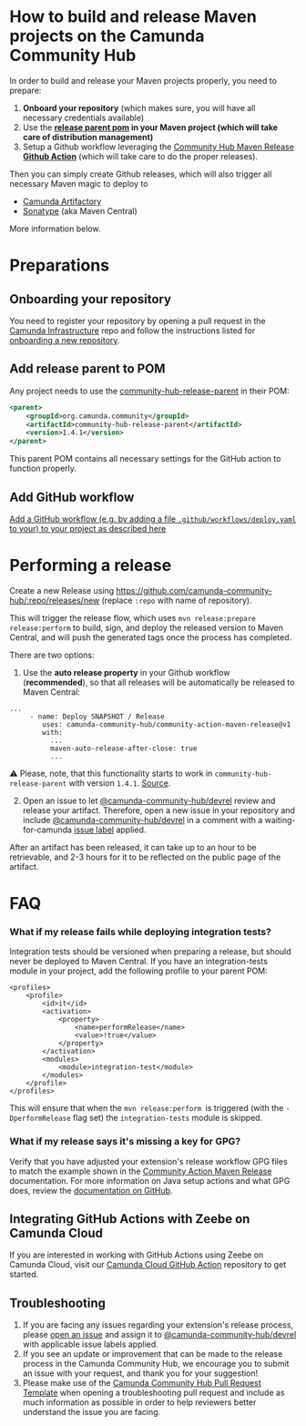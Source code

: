 # How to build and release Maven projects on the Camunda Community Hub

In order to build and release your Maven projects properly, you need to prepare:

1. **Onboard your repository** (which makes sure, you will have all necessary credentials available)
2. Use the **[release parent pom](https://github.com/camunda-community-hub/community-hub-release-parent) in your Maven project (which will take care of distribution management)**
3. Setup a Github workflow leveraging the [Community Hub Maven Release **Github Action**](https://github.com/camunda-community-hub/community-action-maven-release) (which will take care to do the proper releases).

Then you can simply create Github releases, which will also trigger all necessary Maven magic to deploy to 

- [Camunda Artifactory](https://artifacts.camunda.com/)
- [Sonatype](https://oss.sonatype.org/#stagingRepositories) (aka Maven Central)

More information below.

# Preparations

## Onboarding your repository

You need to register your repository by opening a pull request in the [Camunda Infrastructure](https://github.com/camunda-community-hub/infrastructure) repo and follow the instructions listed for [onboarding a new repository](https://github.com/camunda-community-hub/infrastructure#use-case-onboarding-a-new-community-hub-repository).


## Add release parent to POM

Any project needs to use the [community-hub-release-parent](https://github.com/camunda-community-hub/community-hub-release-parent) in their POM:

```xml
<parent>
    <groupId>org.camunda.community</groupId>
    <artifactId>community-hub-release-parent</artifactId>
    <version>1.4.1</version>
</parent>
```

This parent POM contains all necessary settings for the GitHub action to function properly.

## Add GitHub workflow

[Add a GitHub workflow (e.g. by adding a file `.github/workflows/deploy.yaml` to your) to your project as described here](https://github.com/camunda-community-hub/community-action-maven-release#add-github-workflow)


# Performing a release


Create a new Release using https://github.com/camunda-community-hub/:repo/releases/new (replace `:repo` with name of repository). 

This will trigger the release flow, which uses `mvn release:prepare release:perform` to build, sign, and deploy the released version to Maven Central, and will push the generated tags once the process has completed.

There are two options:

1. Use the **auto release property** in your Github workflow (**recommended**), so that all releases will be automatically be released to Maven Central:

```
...
     - name: Deploy SNAPSHOT / Release
        uses: camunda-community-hub/community-action-maven-release@v1
        with:
          ...
          maven-auto-release-after-close: true
          ...
```
:warning: Please, note, that this functionality starts to work in `community-hub-release-parent` with version `1.4.1`. [Source](https://github.com/camunda-community-hub/kotlin-coworker/issues/42#issuecomment-1432808578).

2. Open an issue to let [@camunda-community-hub/devrel](https://github.com/orgs/camunda-community-hub/teams/devrel) review and release your artifact. Therefore, open a new issue in your repository and include [@camunda-community-hub/devrel](https://github.com/orgs/camunda-community-hub/teams/devrel) in a comment with a waiting-for-camunda [issue label](https://github.com/camunda-community-hub/template-repo/labels) applied. 

After an artifact has been released, it can take up to an hour to be retrievable, and 2-3 hours for it to be reflected on the public page of the artifact.

# FAQ

### What if my release fails while deploying integration tests?

Integration tests should be versioned when preparing a release, but should never be deployed to Maven Central. If you have an integration-tests module in your project, add the following profile to your parent POM:

```
<profiles>
    <profile>
        <id>it</id>
        <activation>
            <property>
                <name>performRelease</name>
                <value>!true</value>
            </property>
        </activation>
        <modules>
            <module>integration-test</module>
        </modules>
    </profile>
</profiles>
```

This will ensure that when the `mvn release:perform `is triggered (with the `-DperformRelease` flag set) the `integration-tests` module is skipped.

### What if my release says it's missing a key for GPG?

Verify that you have adjusted your extension's release workflow GPG files to match the example shown in the [Community Action Maven Release](https://github.com/camunda-community-hub/community-action-maven-release/blob/22004c20cb61979859e889cf17081b3e886849b8/example-workflows/java11/deploy.yml#L25-L30) documentation. For more information on Java setup actions and what GPG does, review the [documentation on GitHub](https://github.com/actions/setup-java/blob/main/docs/advanced-usage.md#gpg).

## Integrating GitHub Actions with Zeebe on Camunda Cloud

If you are interested in working with GitHub Actions using Zeebe on Camunda Cloud, visit our [Camunda Cloud GitHub Action](https://github.com/camunda-community-hub/camunda-cloud-github-action) repository to get started.

## Troubleshooting

1. If you are facing any issues regarding your extension's release process, please [open an issue](https://github.com/camunda-community-hub/community-action-maven-release/issues) and assign it to [@camunda-community-hub/devrel](https://github.com/orgs/camunda-community-hub/teams/devrel) with applicable issue labels applied.
2. If you see an update or improvement that can be made to the release process in the Camunda Community Hub, we encourage you to submit an issue with your request, and thank you for your suggestion!
3. Please make use of the [Camunda Community Hub Pull Request Template](https://github.com/camunda-community-hub/community/issues/new?assignees=&labels=&template=camunda-community-hub-pull-request-template.md&title=Pull+Request) when opening a troubleshooting pull request and include as much information as possible in order to help reviewers better understand the issue you are facing.

